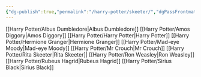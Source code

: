 ```yaml
---
{"dg-publish":true,"permalink":"/harry-potter/skeeter/","dgPassFrontmatter":true,"created":"","updated":""}
---
```


[[Harry Potter/Albus Dumbledore\|Albus Dumbledore]]
[[Harry Potter/Amos Diggory\|Amos Diggory]]
[[Harry Potter/Harry Potter\|Harry Potter]]
[[Harry Potter/Hermione Granger\|Hermione Granger]]
[[Harry Potter/Mad-eye Moody\|Mad-eye Moody]]
[[Harry Potter/Mr Crouch\|Mr Crouch]]
[[Harry Potter/Rita Skeeter\|Rita Skeeter]]
[[Harry Potter/Ron Weasley\|Ron Weasley]]
[[Harry Potter/Rubeus Hagrid\|Rubeus Hagrid]]
[[Harry Potter/Sirius Black\|Sirius Black]]
